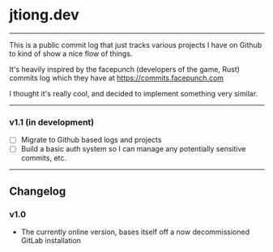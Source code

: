# jtiong.dev

----

This is a public commit log that just tracks various projects I have on Github to kind of show a nice flow of things.

It's heavily inspired by the facepunch (developers of the game, Rust) commits log which they have at https://commits.facepunch.com

I thought it's really cool, and decided to implement something very similar.

----

### v1.1 (in development)

- [ ] Migrate to Github based logs and projects
- [ ] Build a basic auth system so I can manage any potentially sensitive commits, etc.

----

## Changelog

### v1.0

- The currently online version, bases itself off a now decommissioned GitLab installation